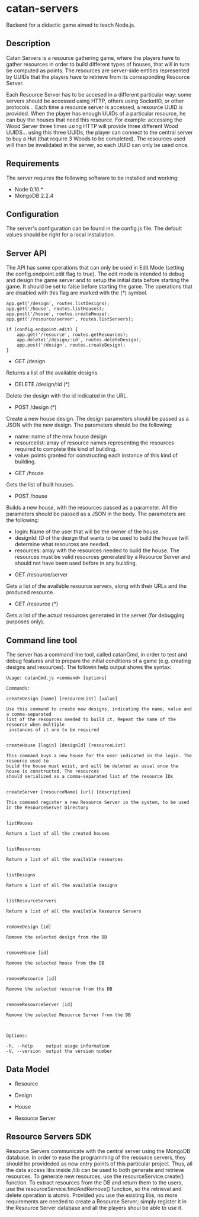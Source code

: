 catan-servers
=============

Backend for a didactic game aimed to teach Node.js.

Description
---------------
Catan Servers is a resource gathering game, where the players have to gather resources in order
to build different types of houses, that will in turn be computed as points. The resources are
server-side entities represented by UUIDs that the players have to retrieve from its corresponding
Resource Server. 

Each Resource Server has to be accesed in a different particular way: some servers
should be accessed using HTTP, others using SocketIO, or other protocols... Each time a resource 
server is accessed, a resource UUID is provided. When the player has enough UUIDs of a particular 
resource, he can buy the houses that need this resource. For example: accessing the Wood Server
three times using HTTP will provide three different Wood UUIDS... using this three UUIDs, the player
can connect to the central server to buy a Hut (that require 3 Woods to be completed). The resources
used will then be invalidated in the server, so each UUID can only be used once. 

Requirements
---------------
The server requires the following software to be installed and working:
- Node 0.10.*
- MongoDB 2.2.4

Configuration
----------------
The server's configuration can be found in the config.js file. The default values should be right
for a local installation.

Server API
---------------
The API has some operations that can only be used in Edit Mode (setting the config.endpoint.edit
flag to true). The edit mode is intended to debug and design the game server and to setup the
initial data before starting the game. It should be set to false before starting the game. The
operations that are disabled with this flag are marked with the (*) symbol.

    app.get('/design', routes.listDesigns);
    app.get('/house', routes.listHouses);
    app.post('/house', routes.createHouse);
    app.get('/resource/server', routes.listServers);

    if (config.endpoint.edit) {
        app.get('/resource', routes.getResources);
        app.delete('/design/:id', routes.deleteDesign);
        app.post('/design', routes.createDesign);
    }

* GET /design

Returns a list of the available designs.

* DELETE /design/:id (*)

Delete the design with the id indicated in the URL.

* POST /design (*)

Create a new house design. The design parameters should be passed as a JSON with the new design. The
parameters should be the following:

- name: name of the new house design
- resourcelist: array of resource names representing the resources required to complete this
kind of building.
- value: points granted for constructing each instance of this kind of building.

* GET /house

Gets the list of built houses.

* POST /house

Builds a new house, with the resources passed as a parameter. All the parameters should be passed
as a JSON in the body. The parameters are the following:

- login: Name of the user that will be the owner of the house.
- designId: ID of the design that wants to be used to build the house (will determine what resources
are needed.
- resources: array with the resources needed to build the house. The resources must be valid resources
generated by a Resource Server and should not have been used before in any building.

* GET /resource/server

Gets a list of the available resource servers, along with their URLs and the produced resource.

* GET /resource (*)

Gets a list of the actual resources generated in the server (for debugging purposes only).

Command line tool
-------------------
The server has a command line tool, called catanCmd, in order to test and debug features and to prepare the initial
conditions of a game (e.g. creating designs and resources). The followin help output shows the syntax:


    Usage: catanCmd.js <command> [options]

    Commands:

    createDesign [name] [resourceList] [value] 
    
    Use this command to create new designs, indicating the name, value and a comma-separated
    list of the resources needed to build it. Repeat the name of the resource when multiple
     instances of it are to be required
    
    
    createHouse [login] [designId] [resourceList] 
    
    This command buys a new house for the user indicated in the login. The resource used to 
    build the house must exist, and will be deleted as usual once the house is constructed. The resources
    should serialized as a comma-separated list of the resource IDs
    
    
    createServer [resourceName] [url] [description] 
    
    This command register a new Resource Server in the system, to be used in the ResourceServer Directory
    
    
    listHouses             
    
    Return a list of all the created houses
    
    
    listResources          
    
    Return a list of all the available resources
    
    
    listDesigns            
    
    Return a list of all the available designs
    
    
    listResourceServers    
    
    Return a list of all the available Resource Servers
    
    
    removeDesign [id]      
    
    Remove the selected design from the DB
    
    
    removeHouse [id]       
    
    Remove the selected house from the DB
    
    
    removeResource [id]    
    
    Remove the selected resource from the DB
    
    
    removeResourceServer [id] 
    
    Remove the selected Resource Server from the DB
    
    

    Options:

    -h, --help     output usage information
    -V, --version  output the version number


Data Model
----------------------
* Resource

* Design

* House

* Resource Server


Resource Servers SDK
----------------------
Resource Servers communicate with the central server using the MongoDB database. In order to
ease the programming of the resource servers, they should be provideded as new entry points of
this particular project. Thus, all the data access libs inside /lib can be used to both
generate and retrieve resources. To generate new resources, use the resourceService.create()
function. To extract resources from the DB and return them to the users, use the
resourceService.findAndRemove() function, so the retrieval and delete operation is atomic.
Provided you use the existing libs, no more requirements are needed to create a Resource Server;
simply register it in the Resource Server database and all the players shoul be able to use it.